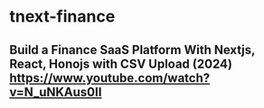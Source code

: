 # tnext-finance
Build a Finance SaaS Platform With Nextjs, React, Honojs with CSV Upload (2024)
https://www.youtube.com/watch?v=N_uNKAus0II
-----------------------------------
